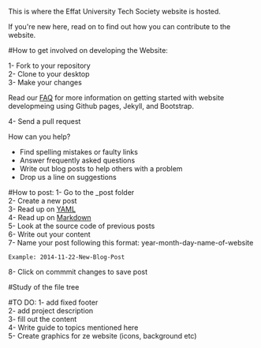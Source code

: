 This is where the Effat University Tech Society website is hosted.

If you're new here, read on to find out how you can contribute to the website. 

#How to get involved on developing the Website:

1- Fork to your repository <br>
2- Clone to your desktop <br>
3- Make your changes <br>

Read our [FAQ](http://euts.github.io/FAQ/) for more information on getting started with website developmeing using Github pages, Jekyll, and Bootstrap. <br>

4- Send a pull request

How can you help?
- Find spelling mistakes or faulty links
- Answer frequently asked questions
- Write out blog posts to help others with a problem 
- Drop us a line on suggestions 

#How to post:
1- Go to the _post folder <br>
2- Create a new post <br>
3- Read up on [YAML](https://en.wikipedia.org/wiki/YAML) <br>
4- Read up on [Markdown](http://en.wikipedia.org/wiki/Markdown) <br>
5- Look at the source code of previous posts <br>
6- Write out your content <br>
7- Name your post following this format: year-month-day-name-of-website <br>
```
Example: 2014-11-22-New-Blog-Post
```
8- Click on commmit changes to save post <br>



#Study of the file tree

#TO DO:
1- add fixed footer <br>
2- add project description <br>
3- fill out the content <br>
4- Write guide to topics mentioned here   
5- Create graphics for ze website (icons, background etc)<br>
